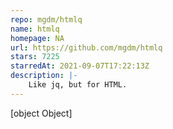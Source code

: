 ```yaml
---
repo: mgdm/htmlq
name: htmlq
homepage: NA
url: https://github.com/mgdm/htmlq
stars: 7225
starredAt: 2021-09-07T17:22:13Z
description: |-
    Like jq, but for HTML.
---
```


[object Object]
